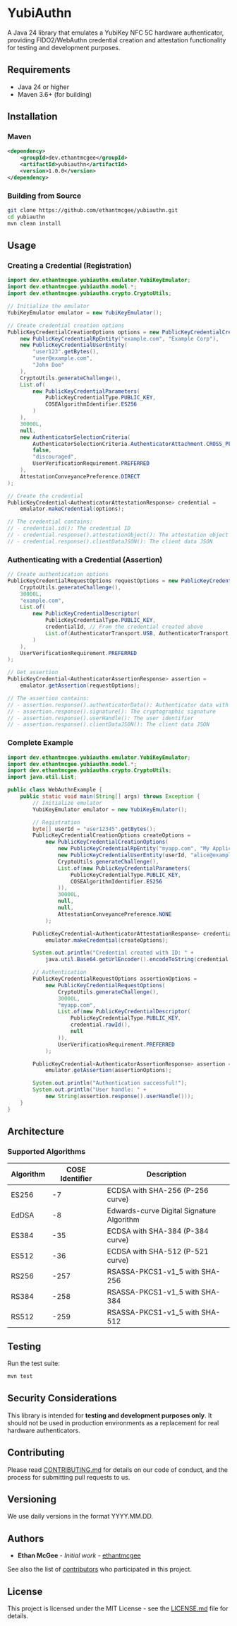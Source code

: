 # YubiAuthn

A Java 24 library that emulates a YubiKey NFC 5C hardware authenticator, providing FIDO2/WebAuthn credential creation and attestation functionality for testing and development purposes.

## Requirements

- Java 24 or higher
- Maven 3.6+ (for building)

## Installation

### Maven

```xml
<dependency>
    <groupId>dev.ethantmcgee</groupId>
    <artifactId>yubiauthn</artifactId>
    <version>1.0.0</version>
</dependency>
```

### Building from Source

```bash
git clone https://github.com/ethantmcgee/yubiauthn.git
cd yubiauthn
mvn clean install
```

## Usage

### Creating a Credential (Registration)

```java
import dev.ethantmcgee.yubiauthn.emulator.YubiKeyEmulator;
import dev.ethantmcgee.yubiauthn.model.*;
import dev.ethantmcgee.yubiauthn.crypto.CryptoUtils;

// Initialize the emulator
YubiKeyEmulator emulator = new YubiKeyEmulator();

// Create credential creation options
PublicKeyCredentialCreationOptions options = new PublicKeyCredentialCreationOptions(
    new PublicKeyCredentialRpEntity("example.com", "Example Corp"),
    new PublicKeyCredentialUserEntity(
        "user123".getBytes(),
        "user@example.com",
        "John Doe"
    ),
    CryptoUtils.generateChallenge(),
    List.of(
        new PublicKeyCredentialParameters(
            PublicKeyCredentialType.PUBLIC_KEY,
            COSEAlgorithmIdentifier.ES256
        )
    ),
    30000L,
    null,
    new AuthenticatorSelectionCriteria(
        AuthenticatorSelectionCriteria.AuthenticatorAttachment.CROSS_PLATFORM,
        false,
        "discouraged",
        UserVerificationRequirement.PREFERRED
    ),
    AttestationConveyancePreference.DIRECT
);

// Create the credential
PublicKeyCredential<AuthenticatorAttestationResponse> credential =
    emulator.makeCredential(options);

// The credential contains:
// - credential.id(): The credential ID
// - credential.response().attestationObject(): The attestation object with signature
// - credential.response().clientDataJSON(): The client data JSON
```

### Authenticating with a Credential (Assertion)

```java
// Create authentication options
PublicKeyCredentialRequestOptions requestOptions = new PublicKeyCredentialRequestOptions(
    CryptoUtils.generateChallenge(),
    30000L,
    "example.com",
    List.of(
        new PublicKeyCredentialDescriptor(
            PublicKeyCredentialType.PUBLIC_KEY,
            credentialId, // From the credential created above
            List.of(AuthenticatorTransport.USB, AuthenticatorTransport.NFC)
        )
    ),
    UserVerificationRequirement.PREFERRED
);

// Get assertion
PublicKeyCredential<AuthenticatorAssertionResponse> assertion =
    emulator.getAssertion(requestOptions);

// The assertion contains:
// - assertion.response().authenticatorData(): Authenticator data with signature counter
// - assertion.response().signature(): The cryptographic signature
// - assertion.response().userHandle(): The user identifier
// - assertion.response().clientDataJSON(): The client data JSON
```

### Complete Example

```java
import dev.ethantmcgee.yubiauthn.emulator.YubiKeyEmulator;
import dev.ethantmcgee.yubiauthn.model.*;
import dev.ethantmcgee.yubiauthn.crypto.CryptoUtils;
import java.util.List;

public class WebAuthnExample {
    public static void main(String[] args) throws Exception {
        // Initialize emulator
        YubiKeyEmulator emulator = new YubiKeyEmulator();

        // Registration
        byte[] userId = "user12345".getBytes();
        PublicKeyCredentialCreationOptions createOptions =
            new PublicKeyCredentialCreationOptions(
                new PublicKeyCredentialRpEntity("myapp.com", "My Application"),
                new PublicKeyCredentialUserEntity(userId, "alice@example.com", "Alice"),
                CryptoUtils.generateChallenge(),
                List.of(new PublicKeyCredentialParameters(
                    PublicKeyCredentialType.PUBLIC_KEY,
                    COSEAlgorithmIdentifier.ES256
                )),
                30000L,
                null,
                null,
                AttestationConveyancePreference.NONE
            );

        PublicKeyCredential<AuthenticatorAttestationResponse> credential =
            emulator.makeCredential(createOptions);

        System.out.println("Credential created with ID: " +
            java.util.Base64.getUrlEncoder().encodeToString(credential.id()));

        // Authentication
        PublicKeyCredentialRequestOptions assertionOptions =
            new PublicKeyCredentialRequestOptions(
                CryptoUtils.generateChallenge(),
                30000L,
                "myapp.com",
                List.of(new PublicKeyCredentialDescriptor(
                    PublicKeyCredentialType.PUBLIC_KEY,
                    credential.rawId(),
                    null
                )),
                UserVerificationRequirement.PREFERRED
            );

        PublicKeyCredential<AuthenticatorAssertionResponse> assertion =
            emulator.getAssertion(assertionOptions);

        System.out.println("Authentication successful!");
        System.out.println("User handle: " +
            new String(assertion.response().userHandle()));
    }
}
```

## Architecture

### Supported Algorithms

| Algorithm | COSE Identifier | Description |
|-----------|-----------------|-------------|
| ES256 | -7 | ECDSA with SHA-256 (P-256 curve) |
| EdDSA | -8 | Edwards-curve Digital Signature Algorithm |
| ES384 | -35 | ECDSA with SHA-384 (P-384 curve) |
| ES512 | -36 | ECDSA with SHA-512 (P-521 curve) |
| RS256 | -257 | RSASSA-PKCS1-v1_5 with SHA-256 |
| RS384 | -258 | RSASSA-PKCS1-v1_5 with SHA-384 |
| RS512 | -259 | RSASSA-PKCS1-v1_5 with SHA-512 |

## Testing

Run the test suite:

```bash
mvn test
```

## Security Considerations

This library is intended for **testing and development purposes only**. It should not be used in production environments as a replacement for real hardware authenticators.

## Contributing

Please read [CONTRIBUTING.md](https://github.com/ethantmcgee/yubiauthn/blob/master/CONTRIBUTING.md) for details on our code of conduct, and the process for submitting pull requests to us.

## Versioning

We use daily versions in the format YYYY.MM.DD.

## Authors

* **Ethan McGee** - *Initial work* - [ethantmcgee](https://github.com/ethantmcgee)

See also the list of [contributors](https://github.com/ethantmcgee/yubiauthn/contributors) who participated in this project.

## License

This project is licensed under the MIT License - see the [LICENSE.md](https://github.com/ethantmcgee/yubiauthn/blob/main/LICENSE.md) file for details.
